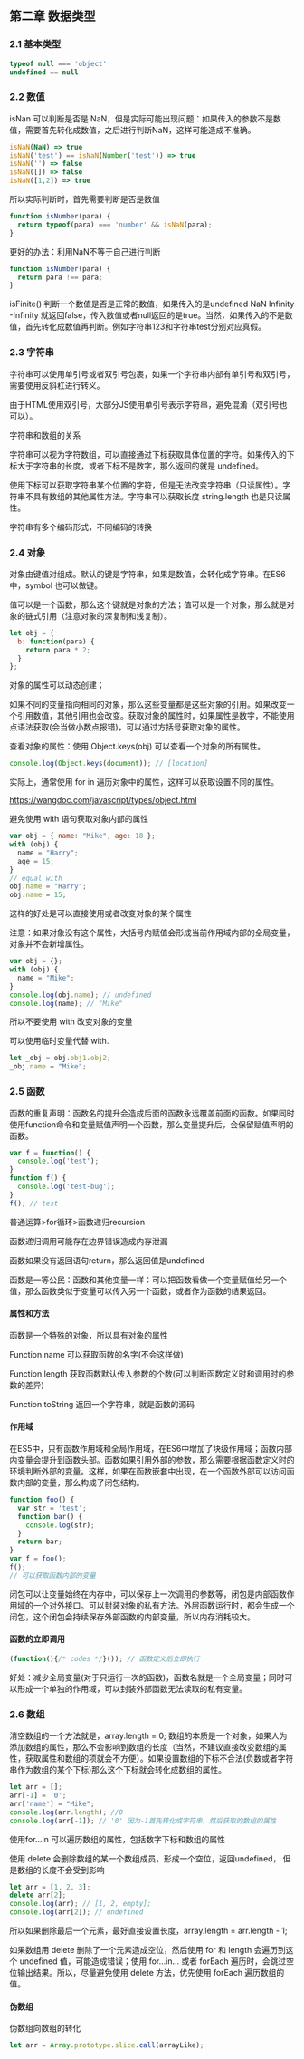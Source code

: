 ## 第二章 数据类型

### 2.1 基本类型

~~~js
typeof null === 'object'
undefined == null
~~~

### 2.2 数值

isNan 可以判断是否是 NaN，但是实际可能出现问题：如果传入的参数不是数值，需要首先转化成数值，之后进行判断NaN，这样可能造成不准确。

~~~js
isNaN(NaN) => true
isNaN('test') == isNaN(Number('test')) => true
isNaN('') => false
isNaN([]) => false
isNaN([1,2]) => true
~~~

所以实际判断时，首先需要判断是否是数值

~~~js
function isNumber(para) {
  return typeof(para) === 'number' && isNaN(para);
}
~~~

更好的办法：利用NaN不等于自己进行判断

~~~js
function isNumber(para) {
  return para !== para;
}
~~~

isFinite() 判断一个数值是否是正常的数值，如果传入的是undefined NaN Infinity -Infinity 就返回false，传入数值或者null返回的是true。当然，如果传入的不是数值，首先转化成数值再判断。例如字符串123和字符串test分别对应真假。

### 2.3 字符串

字符串可以使用单引号或者双引号包裹，如果一个字符串内部有单引号和双引号，需要使用反斜杠进行转义。

由于HTML使用双引号，大部分JS使用单引号表示字符串，避免混淆（双引号也可以）。

字符串和数组的关系

字符串可以视为字符数组，可以直接通过下标获取具体位置的字符。如果传入的下标大于字符串的长度，或者下标不是数字，那么返回的就是 undefined。

使用下标可以获取字符串某个位置的字符，但是无法改变字符串（只读属性）。字符串不具有数组的其他属性方法。字符串可以获取长度 string.length 也是只读属性。

字符串有多个编码形式，不同编码的转换

### 2.4 对象

对象由键值对组成。默认的键是字符串，如果是数值，会转化成字符串。在ES6中，symbol 也可以做键。

值可以是一个函数，那么这个键就是对象的方法；值可以是一个对象，那么就是对象的链式引用（注意对象的深复制和浅复制）。

~~~js
let obj = {
  b: function(para) {
    return para * 2;
  }
};
~~~

对象的属性可以动态创建；

如果不同的变量指向相同的对象，那么这些变量都是这些对象的引用。如果改变一个引用数值，其他引用也会改变。获取对象的属性时，如果属性是数字，不能使用点语法获取(会当做小数点报错)，可以通过方括号获取对象的属性。

查看对象的属性：使用 Object.keys(obj) 可以查看一个对象的所有属性。

~~~js
console.log(Object.keys(document)); // [location]
~~~

实际上，通常使用 for in 遍历对象中的属性，这样可以获取设置不同的属性。

https://wangdoc.com/javascript/types/object.html

避免使用 with 语句获取对象内部的属性

~~~js
var obj = { name: "Mike", age: 18 };
with (obj) {
  name = "Harry";
  age = 15;
}
// equal with 
obj.name = "Harry";
obj.name = 15;
~~~

这样的好处是可以直接使用或者改变对象的某个属性

注意：如果对象没有这个属性，大括号内赋值会形成当前作用域内部的全局变量，对象并不会新增属性。

~~~js
var obj = {};
with (obj) {
  name = "Mike";
}
console.log(obj.name); // undefined
console.log(name); // "Mike"
~~~

所以不要使用 with 改变对象的变量

可以使用临时变量代替 with.

~~~js
let _obj = obj.obj1.obj2;
_obj.name = "Mike";
~~~

### 2.5 函数

函数的重复声明：函数名的提升会造成后面的函数永远覆盖前面的函数。如果同时使用function命令和变量赋值声明一个函数，那么变量提升后，会保留赋值声明的函数。

~~~js
var f = function() {
  console.log('test');
}
function f() {
  console.log('test-bug');
}
f(); // test
~~~

普通运算>for循环>函数递归recursion

函数递归调用可能存在边界错误造成内存泄漏

函数如果没有返回语句return，那么返回值是undefined

函数是一等公民：函数和其他变量一样：可以把函数看做一个变量赋值给另一个值，那么函数类似于变量可以传入另一个函数，或者作为函数的结果返回。

#### 属性和方法

函数是一个特殊的对象，所以具有对象的属性

Function.name 可以获取函数的名字(不会这样做)

Function.length 获取函数默认传入参数的个数(可以判断函数定义时和调用时的参数的差异)

Function.toString 返回一个字符串，就是函数的源码

#### 作用域

在ES5中，只有函数作用域和全局作用域，在ES6中增加了块级作用域；函数内部内变量会提升到函数头部。函数如果引用外部的参数，那么需要根据函数定义时的环境判断外部的变量。这样，如果在函数嵌套中出现，在一个函数外部可以访问函数内部的变量，那么构成了闭包结构。

~~~js
function foo() {
  var str = 'test';
  function bar() {
    console.log(str);
  }
  return bar;
}
var f = foo();
f();
// 可以获取函数内部的变量
~~~

闭包可以让变量始终在内存中，可以保存上一次调用的参数等，闭包是内部函数作用域的一个对外接口。可以封装对象的私有方法。外层函数运行时，都会生成一个闭包，这个闭包会持续保存外部函数的内部变量，所以内存消耗较大。

#### 函数的立即调用

~~~js
(function(){/* codes */}()); // 函数定义后立即执行
~~~

好处：减少全局变量(对于只运行一次的函数)，函数名就是一个全局变量；同时可以形成一个单独的作用域，可以封装外部函数无法读取的私有变量。

### 2.6 数组

清空数组的一个方法就是，array.length = 0; 数组的本质是一个对象，如果人为添加数组的属性，那么不会影响到数组的长度（当然，不建议直接改变数组的属性，获取属性和数组的项就会不方便）。如果设置数组的下标不合法(负数或者字符串作为数组的某个下标)那么这个下标就会转化成数组的属性。

~~~js
let arr = [];
arr[-1] = '0';
arr['name'] = "Mike";
console.log(arr.length); //0
console.log(arr[-1]); // '0' 因为-1首先转化成字符串，然后获取的数组的属性
~~~

使用for…in 可以遍历数组的属性，包括数字下标和数组的属性

使用 delete 会删除数组的某一个数组成员，形成一个空位，返回undefined， 但是数组的长度不会受到影响

~~~js
let arr = [1, 2, 3];
delete arr[2];
console.log(arr); // [1, 2, empty];
console.log(arr[2]); // undefined
~~~

所以如果删除最后一个元素，最好直接设置长度，array.length = arr.length - 1;

如果数组用 delete 删除了一个元素造成空位，然后使用 for 和 length 会遍历到这个 undefined 值，可能造成错误；使用 for…in… 或者 forEach 遍历时，会跳过空位输出结果。所以，尽量避免使用 delete 方法，优先使用 forEach 遍历数组的值。

#### 伪数组

伪数组向数组的转化

~~~js
let arr = Array.prototype.slice.call(arrayLike);
~~~

